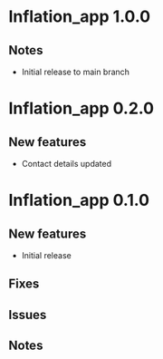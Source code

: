 # Inflation_app 1.0.0

## Notes

 - Initial release to main branch

# Inflation_app 0.2.0

## New features

 - Contact details updated

# Inflation_app 0.1.0

## New features

 - Initial release

## Fixes

## Issues

## Notes

